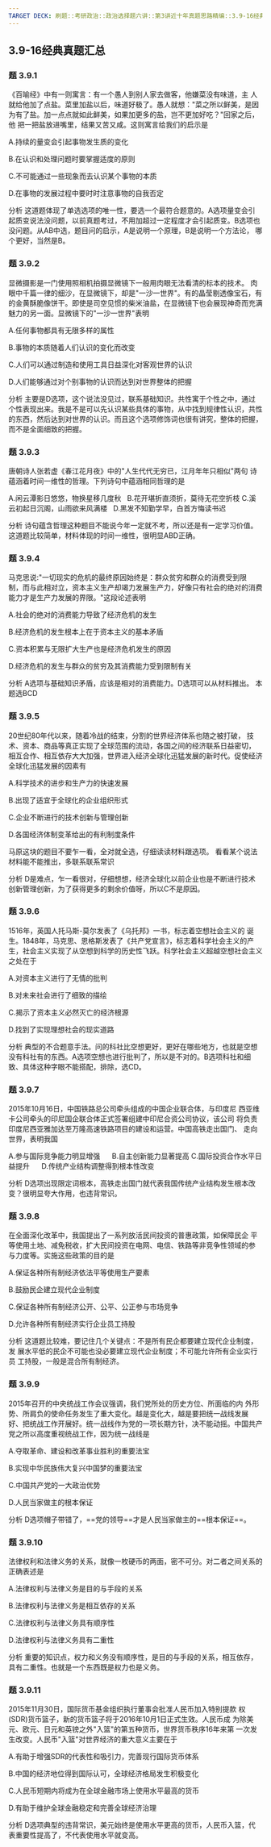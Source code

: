 ```yaml
---
TARGET DECK: 刷题::考研政治::政治选择题六讲::第3讲近十年真题思路精编::3.9-16经典真题汇总
---
```

## 3.9-16经典真题汇总

### 题 3.9.1

《百喻经》中有一则寓言：有一个愚人到别人家去做客，他嫌菜没有味道，主 人就给他加了点盐。菜里加盐以后，味道好极了。愚人就想："菜之所以鲜美，是因 为有了盐。加一点点就如此鲜美，如果加更多的盐，岂不更加好吃？"回家之后，他 把一把盐放进嘴里，结果又苦又咸。这则寓言给我们的启示是

A.持续的量变会引起事物发生质的变化

B.在认识和处理问题时要掌握适度的原则

C.不可能通过一些现象而去认识某个事物的本质

D.在事物的发展过程中要时时注意事物的自我否定

分析 这道题体现了单选选项的唯一性，要选一个最符合题意的。A选项量变会引 起质变说法没问题，以前真题考过，不用加超过一定程度才会引起质变。B选项也 没问题。从AB中选，题目问的启示，A是说明一个原理，B是说明一个方法论， 哪个更好，当然是B。

### 题 3.9.2

显微摄影是一门使用照相机拍摄显微镜下一般用肉眼无法看清的标本的技术。 肉眼中千篇一律的细沙，在显微镜下，却是"一沙一世界"。有的晶莹剔透像宝石，有 的金黄酥脆像饼干。即使是司空见惯的柴米油盐，在显微镜下也会展现神奇而充满 魅力的另一面。显微镜下的"一沙一世界"表明

A.任何事物都具有无限多样的属性

B.事物的本质随着人们认识的变化而改变

C.人们可以通过制造和使用工具日益深化对客观世界的认识

D.人们能够通过对个别事物的认识而达到对世界整体的把握

分析 主要是D选项，这个说法没见过，联系基础知识。共性寓于个性之中，通过 个性表现出来。我是不是可以先认识某些具体的事物，从中找到规律性认识，共性 的东西，然后达到对世界的认识。而且这个选项修饰词也很有讲究，整体的把握， 而不是全面细致的把握。

### 题 3.9.3

唐朝诗人张若虚《春江花月夜》中的"人生代代无穷已，江月年年只相似"两句 诗蕴涵着时间一维性的哲理。下列诗句中蕴涵相同哲理的是

A.闲云潭影日悠悠，物换星移几度秋  
B.花开堪折直须折，莫待无花空折枝
C.溪云初起日沉阁，山雨欲来风满楼  
D.黑发不知勤学早，白首方悔读书迟

分析 诗句蕴含哲理这种题目不能说今年一定就不考，所以还是有一定学习价值。 这道题比较简单，材料体现的时间一维性，很明显ABD正确。

### 题 3.9.4

马克思说:"一切现实的危机的最终原因始终是：群众贫穷和群众的消费受到限 制，而与此相对立，资本主义生产却竭力发展生产力，好像只有社会的绝对的消费 能力才是生产力发展的界限。"这段论述表明

A.社会的绝对的消费能力导致了经济危机的发生

B.经济危机的发生根本上在于资本主义的基本矛盾

C.资本积累与无限扩大生产也是经济危机发生的原因

D.经济危机的发生与群众的贫穷及其消费能力受到限制有关

分析 A选项与基础知识矛盾，应该是相对的消费能力。D选项可以从材料推出。 本题选BCD

### 题 3.9.5

20世纪80年代以来，随着冷战的结束，分割的世界经济体系也随之被打破， 技术、资本、商品等真正实现了全球范围的流动，各国之间的经济联系日益密切， 相互合作、相互依存大大加强，世界进入经济全球化迅猛发展的新时代。促使经济 全球化迅猛发展的因素有

A.科学技术的进步和生产力的快速发展

B.出现了适宜于全球化的企业组织形式

C.企业不断进行的技术创新与管理创新

D.各国经济体制变革给出的有利制度条件

马原这块的题目不要乍一看，全对就全选，仔细读读材料跟选项。 看看某个说法材料能不能推出，多联系联系常识

分析 D是难点，乍一看很对，仔细想想，经济全球化以前企业也是不断进行技术创新管理创新，为了获得更多的剩余价值呀，所以C不是原因。

### 题 3.9.6

1516年，英国人托马斯-莫尔发表了《乌托邦》一书，标志着空想社会主义的 诞生。1848年，马克思、恩格斯发表了《共产党宣言》，标志着科学社会主义的产 生，社会主义实现了从空想到科学的历史性飞跃。科学社会主义超越空想社会主义之处在于

A.对资本主义进行了无情的批判

B.对未来社会进行了细致的描绘

C.揭示了资本主义必然灭亡的经济根源

D.找到了实现理想社会的现实道路

分析 典型的不合题意手法。问的科社比空想更好，更好在哪些地方，也就是空想没有科社有的东西。A选项空想也进行批判了，所以是不对的。B选项科社和细致、具体这种字眼不能搭配，排除，选CD。

### 题 3.9.7

2015年10月16日，中国铁路总公司牵头组成的中国企业联合体，与印度尼 西亚维卡公司牵头的印尼国企联合体正式签署组建中印尼合资公司协议，该公司 将负责印度尼西亚雅加达至万隆高速铁路项目的建设和运营。中国高铁走出国门、 走向世界，表明我国

A.参与国际竞争能力明显增强     
B.自主创新能力显著提高
C.国际投资合作水平日益提升     
D.传统产业结构调整得到根本性改变

分析 D选项出现限定词根本，高铁走出国门就代表我国传统产业结构发生根本改变？很明显夸大作用，也违背常识。

### 题 3.9.8

在全面深化改革中，我国提出了一系列放活民间投资的普惠政策，如保障民企 平等使用土地、减免税收，扩大民间投资在电网、电信、铁路等非竞争性领域的参 与力度等。实施这些政策的目的是

A.保证各种所有制经济依法平等使用生产要素

B.鼓励民企建立现代企业制度

C.保证各种所有制经济公开、公平、公正参与市场竞争

D.允许各种所有制经济实行企业员工持股

分析 这道题比较难，要记住几个关键点：不是所有民企都要建立现代企业制度，发 展水平低的民企不可能也没必要建立现代企业制度；不可能允许所有企业实行员 工持股，一般是混合所有制经济。

### 题 3.9.9

2015年召开的中央统战工作会议强调，我们党所处的历史方位、所面临的内 外形势、所肩负的使命任务发生了重大变化。越是变化大，越是要把统一战线发展 好、把统战工作开展好。统一战线作为党的一项长期方针，决不能动摇。中国共产 党之所以高度重视统战工作，因为统一战线是

A.夺取革命、建设和改革事业胜利的重要法宝

B.实现中华民族伟大复兴中国梦的重要法宝

C.中国共产党的一大政治优势

D.人民当家做主的根本保证

分析 D选项帽子带错了，==党的领导==才是人民当家做主的==根本保证==。


### 题 3.9.10

法律权利和法律义务的关系，就像一枚硬币的两面，密不可分。对二者之间关系的正确表述是

A.法律权利与法律义务是目的与手段的关系

B.法律权利与法律义务是相互依存的关系

C.法律权利与法律义务具有顺序性

D.法律权利与法律义务具有二重性

分析 重要的知识点，权力和义务没有顺序性，是目的与手段的关系，相互依存，具有二重性。也就是一个东西既是权力也是义务。

### 题 3.9.11

2015年11月30日，国际货币基金组织执行董事会批准人民币加入特别提款 权(SDR)货币篮子，新的货币篮子将于2016年10月1日正式生效。人民币成 为除美元、欧元、日元和英镑之外"入篮"的第五种货币，世界货币秩序16年来第 一次发生改变。人民币"入篮"对世界经济的重大意义主要在于

A.有助于增强SDR的代表性和吸引力，完善现行国际货币体系

B.中国的经济地位得到国际认可，全球经济格局发生积极变化

C.人民币短期内将成为在全球金融市场上使用水平最高的货币

D.有助于维护全球金融稳定和完善全球经济治理

分析 D选项典型的违背常识，美元始终是使用水平更高的货币，人民币入篮，代表重要性提高了，不代表使用水平就变高。
